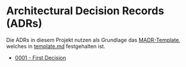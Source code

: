# Architectural Decision Records (ADRs)

Die ADRs in diesem Projekt nutzen als Grundlage das [MADR-Template](https://adr.github.io/madr/), welches in [template.md](template.md) festgehalten ist.

- [0001 - First Decision](0001-adr.md)
